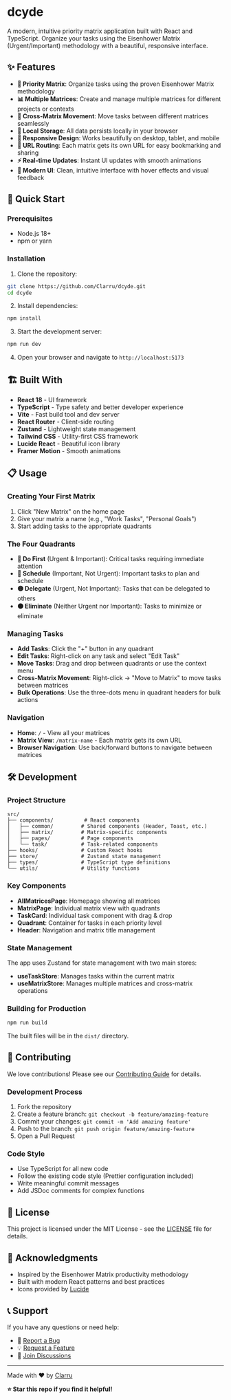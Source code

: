 # dcyde

A modern, intuitive priority matrix application built with React and TypeScript. Organize your tasks using the Eisenhower Matrix (Urgent/Important) methodology with a beautiful, responsive interface.

## ✨ Features

- **🎯 Priority Matrix**: Organize tasks using the proven Eisenhower Matrix methodology
- **📊 Multiple Matrices**: Create and manage multiple matrices for different projects or contexts
- **🔄 Cross-Matrix Movement**: Move tasks between different matrices seamlessly
- **💾 Local Storage**: All data persists locally in your browser
- **📱 Responsive Design**: Works beautifully on desktop, tablet, and mobile
- **🚀 URL Routing**: Each matrix gets its own URL for easy bookmarking and sharing
- **⚡ Real-time Updates**: Instant UI updates with smooth animations
- **🎨 Modern UI**: Clean, intuitive interface with hover effects and visual feedback

## 🚀 Quick Start

### Prerequisites

- Node.js 18+ 
- npm or yarn

### Installation

1. Clone the repository:
```bash
git clone https://github.com/Clarru/dcyde.git
cd dcyde
```

2. Install dependencies:
```bash
npm install
```

3. Start the development server:
```bash
npm run dev
```

4. Open your browser and navigate to `http://localhost:5173`

## 🏗️ Built With

- **React 18** - UI framework
- **TypeScript** - Type safety and better developer experience
- **Vite** - Fast build tool and dev server
- **React Router** - Client-side routing
- **Zustand** - Lightweight state management
- **Tailwind CSS** - Utility-first CSS framework
- **Lucide React** - Beautiful icon library
- **Framer Motion** - Smooth animations

## 📋 Usage

### Creating Your First Matrix

1. Click "New Matrix" on the home page
2. Give your matrix a name (e.g., "Work Tasks", "Personal Goals")
3. Start adding tasks to the appropriate quadrants

### The Four Quadrants

- **🔴 Do First** (Urgent & Important): Critical tasks requiring immediate attention
- **🔵 Schedule** (Important, Not Urgent): Important tasks to plan and schedule
- **🟡 Delegate** (Urgent, Not Important): Tasks that can be delegated to others
- **⚫ Eliminate** (Neither Urgent nor Important): Tasks to minimize or eliminate

### Managing Tasks

- **Add Tasks**: Click the "+" button in any quadrant
- **Edit Tasks**: Right-click on any task and select "Edit Task"
- **Move Tasks**: Drag and drop between quadrants or use the context menu
- **Cross-Matrix Movement**: Right-click → "Move to Matrix" to move tasks between matrices
- **Bulk Operations**: Use the three-dots menu in quadrant headers for bulk actions

### Navigation

- **Home**: `/` - View all your matrices
- **Matrix View**: `/matrix-name` - Each matrix gets its own URL
- **Browser Navigation**: Use back/forward buttons to navigate between matrices

## 🛠️ Development

### Project Structure

```
src/
├── components/          # React components
│   ├── common/         # Shared components (Header, Toast, etc.)
│   ├── matrix/         # Matrix-specific components
│   ├── pages/          # Page components
│   └── task/           # Task-related components
├── hooks/              # Custom React hooks
├── store/              # Zustand state management
├── types/              # TypeScript type definitions
└── utils/              # Utility functions
```

### Key Components

- **AllMatricesPage**: Homepage showing all matrices
- **MatrixPage**: Individual matrix view with quadrants
- **TaskCard**: Individual task component with drag & drop
- **Quadrant**: Container for tasks in each priority level
- **Header**: Navigation and matrix title management

### State Management

The app uses Zustand for state management with two main stores:

- **useTaskStore**: Manages tasks within the current matrix
- **useMatrixStore**: Manages multiple matrices and cross-matrix operations

### Building for Production

```bash
npm run build
```

The built files will be in the `dist/` directory.

## 🤝 Contributing

We love contributions! Please see our [Contributing Guide](CONTRIBUTING.md) for details.

### Development Process

1. Fork the repository
2. Create a feature branch: `git checkout -b feature/amazing-feature`
3. Commit your changes: `git commit -m 'Add amazing feature'`
4. Push to the branch: `git push origin feature/amazing-feature`
5. Open a Pull Request

### Code Style

- Use TypeScript for all new code
- Follow the existing code style (Prettier configuration included)
- Write meaningful commit messages
- Add JSDoc comments for complex functions

## 📄 License

This project is licensed under the MIT License - see the [LICENSE](LICENSE) file for details.

## 🙏 Acknowledgments

- Inspired by the Eisenhower Matrix productivity methodology
- Built with modern React patterns and best practices
- Icons provided by [Lucide](https://lucide.dev/)

## 📞 Support

If you have any questions or need help:

- 🐛 [Report a Bug](https://github.com/Clarru/dcyde/issues)
- 💡 [Request a Feature](https://github.com/Clarru/dcyde/issues)
- 💬 [Join Discussions](https://github.com/Clarru/dcyde/discussions)

---

Made with ❤️ by [Clarru](https://github.com/Clarru)

**⭐ Star this repo if you find it helpful!** 

